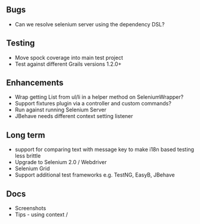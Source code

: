 ## Bugs
* Can we resolve selenium server using the dependency DSL?

## Testing
* Move spock coverage into main test project
* Test against different Grails versions 1.2.0+

## Enhancements
* Wrap getting List<String> from ul/li in a helper method on SeleniumWrapper?
* Support fixtures plugin via a controller and custom commands?
* Run against running Selenium Server
* JBehave needs different context setting listener

## Long term
* support for comparing text with message key to make i18n based testing less brittle
* Upgrade to Selenium 2.0 / Webdriver
* Selenium Grid
* Support additional test frameworks e.g. TestNG, EasyB, JBehave

## Docs
* Screenshots
* Tips - using context /
